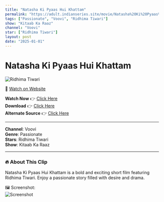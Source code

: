 ```yaml
---
title: "Natasha Ki Pyaas Hui Khattam"
permalink: "https://adult.indianseries.site/movie/Natasha%20Ki%20Pyaas%20Hui%20Khattam"
tags: ["Passionate", "Voovi", "Ridhima Tiwari"]
show: "Kitaab Ka Raaz"
channel: "Voovi"
star: ["Ridhima Tiwari"]
layout: post
date: "2025-01-01"
---
```


# Natasha Ki Pyaas Hui Khattam

![Ridhima Tiwari](https://shorts.desisins.com/wp-content/uploads/2024/05/Rajsswori-Voovi-Kitab-Ka-Raaz-DesiSins.com_.jpg)

🔗 [Watch on Website](https://adult.indianseries.site/movie/Natasha%20Ki%20Pyaas%20Hui%20Khattam)

**Watch Now** 👉 [Click Here](https://adult.indianseries.site/movie/Natasha%20Ki%20Pyaas%20Hui%20Khattam)  
**Download** 👉 [Click Here](https://adult.indianseries.site/movie/Natasha%20Ki%20Pyaas%20Hui%20Khattam)  
**Alternate Source** 👉 [Click Here](https://adult.indianseries.site/movie/Natasha%20Ki%20Pyaas%20Hui%20Khattam)

---

**Channel**: Voovi  
**Genre**: Passionate  
**Stars**: Ridhima Tiwari  
**Show**: Kitaab Ka Raaz

---

### 🔥 About This Clip

Natasha Ki Pyaas Hui Khattam is a bold and exciting short film featuring Ridhima Tiwari. Enjoy a passionate story filled with desire and drama.
 
🖼️ Screenshot:  
![Screenshot](https://shorts.desisins.com/wp-content/uploads/2024/05/Rajsswori-Voovi-Kitab-Ka-Raaz-DesiSins.com_.jpg)
